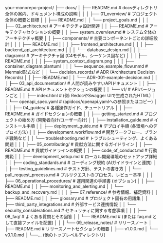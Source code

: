 your-monorepo-project/
├── docs/
│   ├── README.md                     # docsディレクトリ全体の案内、ドキュメント構成の説明
│   │
│   ├── 01_overview/                  # プロジェクト全体の概要と目標
│   │   ├── README.md
│   │   └── project_goals.md
│   │
│   ├── 02_architecture/              # アーキテクチャ設計関連
│   │   ├── README.md                 # アーキテクチャセクションの概要
│   │   ├── system_overview.md        # システム全体のアーキテクチャ概要
│   │   ├── components/               # 主要コンポーネントごとの詳細設計
│   │   │   ├── README.md
│   │   │   ├── frontend_architecture.md
│   │   │   ├── backend_api_architecture.md
│   │   │   └── database_design.md
│   │   ├── diagrams/                 # アーキテクチャ図 (C4モデル、シーケンス図など)
│   │   │   ├── README.md
│   │   │   ├── system_context_diagram.png
│   │   │   ├── container_diagram.plantuml
│   │   │   └── sequence_example_flow.mmd  # Mermaid形式など
│   │   └── decision_records/         # ADR (Architecture Decision Records)
│   │       ├── README.md
│   │       └── ADR-001-example-decision.md
│   │
│   ├── 03_api_documentation/         # 人間が読みやすいAPIドキュメント
│   │   ├── README.md                 # APIドキュメントセクションの概要
│   │   └── v1/                       # APIバージョンごと
│   │       ├── index.html            # (例: RedocやSwagger UIで生成されたHTML)
│   │       └── openapi_spec.yaml     # (apidocs/openapi.yamlへの参照またはコピー)
│   │
│   ├── 04_guides/                    # 各種操作ガイド、チュートリアル
│   │   ├── README.md                 # ガイドセクションの概要
│   │   ├── getting_started.md        # プロジェクトの始め方 (開発者向け/ユーザー向け)
│   │   ├── installation_guide.md     # インストール手順
│   │   ├── deployment_guide.md       # デプロイ手順 (各環境へのデプロイ方法)
│   │   ├── development_workflow.md   # 開発ワークフロー、ブランチ戦略など
│   │   └── troubleshooting.md        # トラブルシューティング、よくある問題
│   │
│   ├── 05_contributing/              # 貢献方法に関するガイドライン
│   │   ├── README.md                 # 貢献ガイドラインの概要
│   │   ├── code_of_conduct.md        # 行動規範
│   │   ├── development_setup.md      # ローカル開発環境のセットアップ詳細
│   │   ├── coding_standards.md       # コーディング規約 (AIガイドラインと連携)
│   │   ├── testing_guidelines.md     # テスト方針、テストの書き方
│   │   └── pull_request_process.md   # プルリクエストのプロセス、レビュー基準
│   │
│   ├── 06_operational_procedures/    # 運用関連の手順書 (オプション)
│   │   ├── README.md
│   │   ├── monitoring_and_alerting.md
│   │   └── backup_and_recovery.md
│   │
│   ├── 07_reference/                 # 参考情報、補足資料
│   │   ├── README.md
│   │   ├── glossary.md               # プロジェクト固有の用語集
│   │   ├── third_party_integrations.md # 外部サービス連携情報
│   │   └── security_considerations.md # セキュリティに関する考慮事項
│   │
│   ├── 08_faq/                       # よくある質問とその回答
│   │   └── README.md                 # (または faq.md として直接ファイルを配置)
│   │
│   └── 09_release_notes/             # リリースノート
│       ├── README.md                 # リリースノートセクションの概要
│       ├── v1.0.0.md
│       └── v0.1.0.md
│
└──... (他のトップレベルディレクトリ)